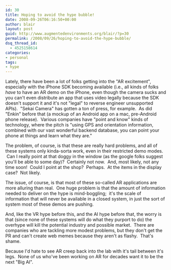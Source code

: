 ```yaml
---
id: 30
title: Hoping to avoid the hype bubble!
date: 2008-09-26T06:16:50+00:00
author: blair
layout: post
guid: http://www.augmentedenvironments.org/blair/?p=30
permalink: /2008/09/26/hoping-to-avoid-the-hype-bubble/
dsq_thread_id:
  - 4525158614
categories:
- personal
tags:
- hype
---
```


Lately, there have been a lot of folks getting into the "AR excitement", especially with the iPhone SDK becoming available (i.e., all kinds of folks _have_ to have an AR demo on the iPhone, even though the camera sucks and you can't even distribute an app that uses video legally because the SDK doesn't support it and it's not "legal" to reverse engineer unsupported APIs).  "Sekai Camera" has gotten a ton of press, for example.  As did "Enkin" before that (a mockup of an Android app on a mac, pre-Android phone release).  Various companies have "point and know" kinds of technology, where the pitch is "using GPS and orientation information, combined with our vast wonderful backend database, you can point your phone at things and learn what they are."

The problem, of course, is that these are really hard problems, and all of these systems only kinda-sorta work, even in their restricted demo modes.  Can I really point at that doggy in the window (as the google folks suggest you'll be able to some day)?  Certainly not now.  And, most likely, not any time soon!  Could I point at the shop?  Perhaps.  At the items in the display case?  Not likely. 

The issue, of course, is that most of these so-called AR applications are more alluring than real.  One huge problem is that the amount of information needed to deliver on the hype is mind-boggling;  it's the scale of information that will never be available in a closed system, in just the sort of system most of these demos are pushing.  

And, like the VR hype before this, and the AI hype before that, the worry is that (since none of these systems will do what they purport to do) the overhype will kill the potential industry and possible market.  There are companies who are tackling more modest problems, but they don't get the PR and can't create web memes because they aren't as flashy.  That's shame.

Because I'd hate to see AR creep back into the lab with it's tail between it's legs.  None of us who've been working on AR for decades want it to be the next "Big AI".
